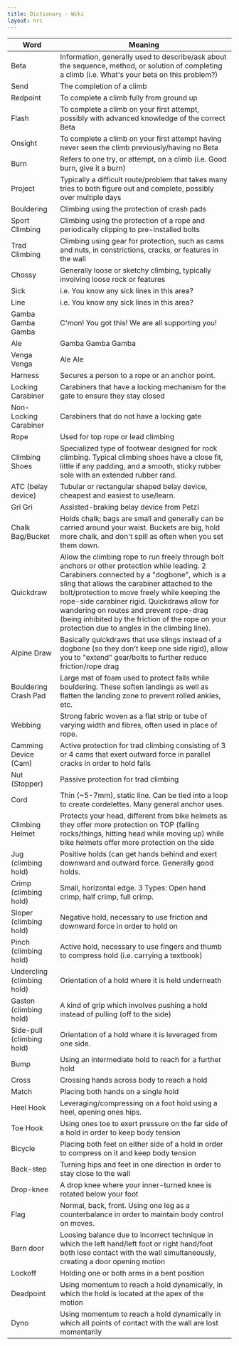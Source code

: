 ```yaml
---
title: Dictionary - Wiki
layout: nrc
---
```


Word | Meaning
---- | --------
Beta | Information, generally used to describe/ask about the sequence, method, or solution of completing a climb (i.e. What's your beta on this problem?)
Send | The completion of a climb
Redpoint | To complete a climb fully from ground up
Flash | To complete a climb on your first attempt, possibly with advanced knowledge of the correct Beta
Onsight | To complete a climb on your first attempt having never seen the climb previously/having no Beta
Burn | Refers to one try, or attempt, on a climb (i.e. Good burn, give it a burn)
Project | Typically a difficult route/problem that takes many tries to both figure out and complete, possibly over multiple days
Bouldering | Climbing using the protection of crash pads
Sport Climbing | Climbing using the protection of a rope and periodically clipping to pre-installed bolts
Trad Climbing | Climbing using gear for protection, such as cams and nuts, in constrictions, cracks, or features in the wall
Chossy | Generally loose or sketchy climbing, typically involving loose rock or features
Sick | i.e. You know any sick lines in this area?
Line | i.e. You know any sick lines in this area?
Gamba Gamba Gamba | C'mon! You got this! We are all supporting you!
Ale | Gamba Gamba Gamba
Venga Venga | Ale Ale
Harness | Secures a person to a rope or an anchor point.
Locking Carabiner | Carabiners that have a locking mechanism for the gate to ensure they stay closed
Non-Locking Carabiner | Carabiners that do not have a locking gate
Rope | Used for top rope or lead climbing
Climbing Shoes | Specialized type of footwear designed for rock climbing. Typical climbing shoes have a close fit, little if any padding, and a smooth, sticky rubber sole with an extended rubber rand.
ATC (belay device) | Tubular or rectangular shaped belay device, cheapest and easiest to use/learn.
Gri Gri | Assisted-braking belay device from Petzl
Chalk Bag/Bucket | Holds chalk; bags are small and generally can be carried around your waist. Buckets are big, hold more chalk, and don't spill as often when you set them down.
Quickdraw | Allow the climbing rope to run freely through bolt anchors or other protection while leading. 2 Carabiners connected by a "dogbone", which is a sling that allows the carabiner attached to the bolt/protection to move freely while keeping the rope-side carabiner rigid. Quickdraws allow for wandering on routes and prevent rope-drag (being inhibited by the friction of the rope on your protection due to angles in the climbing line).
Alpine Draw | Basically quickdraws that use slings instead of a dogbone (so they don't keep one side rigid), allow you to "extend" gear/bolts to further reduce friction/rope drag
Bouldering Crash Pad | Large mat of foam used to protect falls while bouldering. These soften landings as well as flatten the landing zone to prevent rolled ankles, etc.
Webbing | Strong fabric woven as a flat strip or tube of varying width and fibres, often used in place of rope.
Camming Device (Cam) | Active protection for trad climbing consisting of 3 or 4 cams that exert outward force in parallel cracks in order to hold falls
Nut (Stopper) | Passive protection for trad climbing
Cord | Thin (~5-7mm), static line. Can be tied into a loop to create cordelettes. Many general anchor uses.
Climbing Helmet | Protects your head, different from bike helmets as they offer more protection on TOP (falling rocks/things, hitting head while moving up) while bike helmets offer more protection on the side
Jug (climbing hold) | Positive holds (can get hands behind and exert downward and outward force. Generally good holds.
Crimp (climbing hold) | Small, horizontal edge. 3 Types: Open hand crimp, half crimp, full crimp.
Sloper (climbing hold) | Negative hold, necessary to use friction and downward force in order to hold on
Pinch (climbing hold) | Active hold, necessary to use fingers and thumb to compress hold (i.e. carrying a textbook)
Undercling (climbing hold) | Orientation of a hold where it is held underneath
Gaston (climbing hold) | A kind of grip which involves pushing a hold instead of pulling (off to the side)
Side-pull (climbing hold) | Orientation of a hold where it is leveraged from one side.
Bump | Using an intermediate hold to reach for a further hold
Cross | Crossing hands across body to reach a hold
Match | Placing both hands on a single hold
Heel Hook | Leveraging/compressing on a foot hold using a heel, opening ones hips.
Toe Hook | Using ones toe to exert pressure on the far side of a hold in order to keep body tension
Bicycle | Placing both feet on either side of a hold in order to compress on it and keep body tension
Back-step | Turning hips and feet in one direction in order to stay close to the wall
Drop-knee | A drop knee where your inner-turned knee is rotated below your foot
Flag | Normal, back, front. Using one leg as a counterbalance in order to maintain body control on moves.
Barn door | Loosing balance due to incorrect technique in which the left hand/left foot or right hand/foot both lose contact with the wall simultaneously, creating a door opening motion
Lockoff | Holding one or both arms in a bent position
Deadpoint | Using momentum to reach a hold dynamically, in which the hold is located at the apex of the motion
Dyno | Using momentum to reach a hold dynamically in which all points of contact with the wall are lost momentarily
